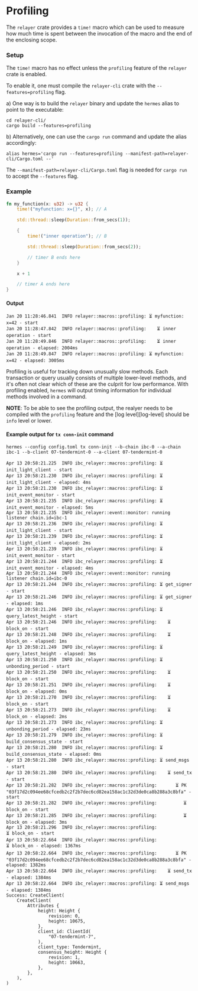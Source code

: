 # Profiling

The `relayer` crate provides a `time!` macro which can be used to measure how
much time is spent between the invocation of the macro and the end of the
enclosing scope.

### Setup

The `time!` macro has no effect unless the `profiling` feature of the `relayer`
crate is enabled.

To enable it, one must compile the `relayer-cli` crate with the
`--features=profiling` flag.

a) One way is to build the `relayer` binary and update the `hermes` alias to
point to the executable:

```shell
cd relayer-cli/
cargo build --features=profiling
```

b) Alternatively, one can use the `cargo run` command and update the alias
accordingly:

```shell
alias hermes='cargo run --features=profiling --manifest-path=relayer-cli/Cargo.toml --'
```

The `--manifest-path=relayer-cli/Cargo.toml` flag is needed for `cargo run` to
accept the `--features` flag.

### Example

```rust
fn my_function(x: u32) -> u32 {
    time!("myfunction: x={}", x); // A

    std::thread::sleep(Duration::from_secs(1));

    {
        time!("inner operation"); // B

        std::thread::sleep(Duration::from_secs(2));

        // timer B ends here
    }

    x + 1

    // timer A ends here
}
```

#### Output

    Jan 20 11:28:46.841  INFO relayer::macros::profiling: ⏳ myfunction: x=42 - start
    Jan 20 11:28:47.842  INFO relayer::macros::profiling:    ⏳ inner operation - start
    Jan 20 11:28:49.846  INFO relayer::macros::profiling:    ⏳ inner operation - elapsed: 2004ms
    Jan 20 11:28:49.847  INFO relayer::macros::profiling: ⏳ myfunction: x=42 - elapsed: 3005ms

Profiling is useful for tracking down unusually slow methods. Each transaction
or query usually consists of multiple lower-level methods, and it's often not
clear which of these are the culprit for low performance. With profiling
enabled, `hermes` will output timing information for individual methods involved
in a command.

**NOTE**: To be able to see the profiling output, the realyer needs to be
compiled with the `profiling` feature and the \[log level]\[log-level] should be
`info` level or lower.

#### Example output for `tx conn-init` command

    hermes --config config.toml tx conn-init --b-chain ibc-0 --a-chain ibc-1 --b-client 07-tendermint-0 --a-client 07-tendermint-0

<!---->

    Apr 13 20:58:21.225  INFO ibc_relayer::macros::profiling: ⏳ init_light_client - start
    Apr 13 20:58:21.230  INFO ibc_relayer::macros::profiling: ⏳ init_light_client - elapsed: 4ms
    Apr 13 20:58:21.230  INFO ibc_relayer::macros::profiling: ⏳ init_event_monitor - start
    Apr 13 20:58:21.235  INFO ibc_relayer::macros::profiling: ⏳ init_event_monitor - elapsed: 5ms
    Apr 13 20:58:21.235  INFO ibc_relayer::event::monitor: running listener chain.id=ibc-1
    Apr 13 20:58:21.236  INFO ibc_relayer::macros::profiling: ⏳ init_light_client - start
    Apr 13 20:58:21.239  INFO ibc_relayer::macros::profiling: ⏳ init_light_client - elapsed: 2ms
    Apr 13 20:58:21.239  INFO ibc_relayer::macros::profiling: ⏳ init_event_monitor - start
    Apr 13 20:58:21.244  INFO ibc_relayer::macros::profiling: ⏳ init_event_monitor - elapsed: 4ms
    Apr 13 20:58:21.244  INFO ibc_relayer::event::monitor: running listener chain.id=ibc-0
    Apr 13 20:58:21.244  INFO ibc_relayer::macros::profiling: ⏳ get_signer - start
    Apr 13 20:58:21.246  INFO ibc_relayer::macros::profiling: ⏳ get_signer - elapsed: 1ms
    Apr 13 20:58:21.246  INFO ibc_relayer::macros::profiling: ⏳ query_latest_height - start
    Apr 13 20:58:21.246  INFO ibc_relayer::macros::profiling:    ⏳ block_on - start
    Apr 13 20:58:21.248  INFO ibc_relayer::macros::profiling:    ⏳ block_on - elapsed: 1ms
    Apr 13 20:58:21.249  INFO ibc_relayer::macros::profiling: ⏳ query_latest_height - elapsed: 3ms
    Apr 13 20:58:21.250  INFO ibc_relayer::macros::profiling: ⏳ unbonding_period - start
    Apr 13 20:58:21.250  INFO ibc_relayer::macros::profiling:    ⏳ block_on - start
    Apr 13 20:58:21.251  INFO ibc_relayer::macros::profiling:    ⏳ block_on - elapsed: 0ms
    Apr 13 20:58:21.270  INFO ibc_relayer::macros::profiling:    ⏳ block_on - start
    Apr 13 20:58:21.273  INFO ibc_relayer::macros::profiling:    ⏳ block_on - elapsed: 2ms
    Apr 13 20:58:21.273  INFO ibc_relayer::macros::profiling: ⏳ unbonding_period - elapsed: 23ms
    Apr 13 20:58:21.279  INFO ibc_relayer::macros::profiling: ⏳ build_consensus_state - start
    Apr 13 20:58:21.280  INFO ibc_relayer::macros::profiling: ⏳ build_consensus_state - elapsed: 0ms
    Apr 13 20:58:21.280  INFO ibc_relayer::macros::profiling: ⏳ send_msgs - start
    Apr 13 20:58:21.280  INFO ibc_relayer::macros::profiling:    ⏳ send_tx - start
    Apr 13 20:58:21.282  INFO ibc_relayer::macros::profiling:       ⏳ PK "03f17d2c094ee68cfcedb2c2f2b7dec6cd82ea158ac1c32d3de0ca8b288a3c8bfa" - start
    Apr 13 20:58:21.282  INFO ibc_relayer::macros::profiling:          ⏳ block_on - start
    Apr 13 20:58:21.285  INFO ibc_relayer::macros::profiling:          ⏳ block_on - elapsed: 3ms
    Apr 13 20:58:21.296  INFO ibc_relayer::macros::profiling:             ⏳ block_on - start
    Apr 13 20:58:22.664  INFO ibc_relayer::macros::profiling:             ⏳ block_on - elapsed: 1367ms
    Apr 13 20:58:22.664  INFO ibc_relayer::macros::profiling:       ⏳ PK "03f17d2c094ee68cfcedb2c2f2b7dec6cd82ea158ac1c32d3de0ca8b288a3c8bfa" - elapsed: 1382ms
    Apr 13 20:58:22.664  INFO ibc_relayer::macros::profiling:    ⏳ send_tx - elapsed: 1384ms
    Apr 13 20:58:22.664  INFO ibc_relayer::macros::profiling: ⏳ send_msgs - elapsed: 1384ms
    Success: CreateClient(
        CreateClient(
            Attributes {
                height: Height {
                    revision: 0,
                    height: 10675,
                },
                client_id: ClientId(
                    "07-tendermint-7",
                ),
                client_type: Tendermint,
                consensus_height: Height {
                    revision: 1,
                    height: 10663,
                },
            },
        ),
    )
